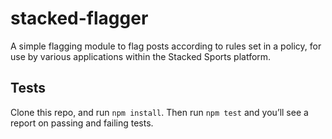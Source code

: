 stacked-flagger
===
A simple flagging module to flag posts according to rules set in a policy, for use by various applications within the Stacked Sports platform.

## Tests
Clone this repo, and run `npm install`. Then run `npm test` and you’ll see a report on passing and failing tests.
